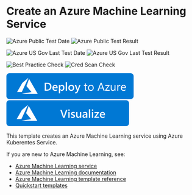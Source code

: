# Create an Azure Machine Learning Service

![Azure Public Test Date](https://azurequickstartsservice.blob.core.windows.net/badges/101-machine-learning-service-create/PublicLastTestDate.svg)
![Azure Public Test Result](https://azurequickstartsservice.blob.core.windows.net/badges/101-machine-learning-service-create/PublicDeployment.svg)

![Azure US Gov Last Test Date](https://azurequickstartsservice.blob.core.windows.net/badges/101-machine-learning-service-create/FairfaxLastTestDate.svg)
![Azure US Gov Last Test Result](https://azurequickstartsservice.blob.core.windows.net/badges/101-machine-learning-service-create/FairfaxDeployment.svg)

![Best Practice Check](https://azurequickstartsservice.blob.core.windows.net/badges/101-machine-learning-service-create/BestPracticeResult.svg)
![Cred Scan Check](https://azurequickstartsservice.blob.core.windows.net/badges/101-machine-learning-service-create/CredScanResult.svg)

[![Deploy To Azure](https://raw.githubusercontent.com/Azure/azure-quickstart-templates/master/1-CONTRIBUTION-GUIDE/images/deploytoazure.svg?sanitize=true)](https://portal.azure.com/#create/Microsoft.Template/uri/https%3A%2F%2Fraw.githubusercontent.com%2FAzure%2Fazure-quickstart-templates%2Fmaster%2F101-machine-learning-service-create%2Fazuredeploy.json)
[![Visualize](https://raw.githubusercontent.com/Azure/azure-quickstart-templates/master/1-CONTRIBUTION-GUIDE/images/visualizebutton.svg?sanitize=true)](http://armviz.io/#/?load=https%3A%2F%2Fraw.githubusercontent.com%2FAzure%2Fazure-quickstart-templates%2Fmaster%2F101-machine-learning-service-create%2Fazuredeploy.json)

This template creates an Azure Machine Learning service using Azure Kuberentes Service.

If you are new to Azure Machine Learning, see:

- [Azure Machine Learning service](https://azure.microsoft.com/services/machine-learning-service/)
- [Azure Machine Learning documentation](https://docs.microsoft.com/azure/machine-learning/)
- [Azure Machine Learning template reference](https://docs.microsoft.com/azure/templates/microsoft.machinelearningservices/allversions)
- [Quickstart templates](https://azure.microsoft.com/resources/templates/)
